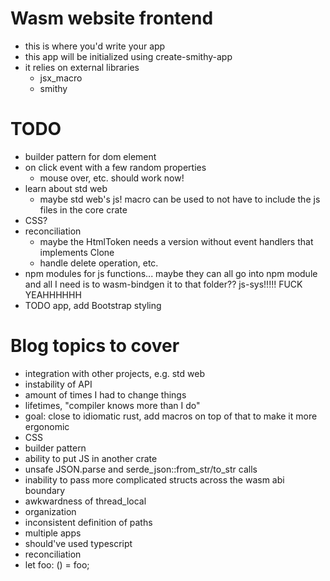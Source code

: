 # Wasm website frontend

* this is where you'd write your app
* this app will be initialized using create-smithy-app
* it relies on external libraries
  * jsx_macro
  * smithy

# TODO

* builder pattern for dom element
* on click event with a few random properties
  * mouse over, etc. should work now!
* learn about std web
  * maybe std web's js! macro can be used to not have to include the js files in the core crate
* CSS?
* reconciliation
  * maybe the HtmlToken needs a version without event handlers that implements Clone
  * handle delete operation, etc.
* npm modules for js functions... maybe they can all go into npm module and all I need is to wasm-bindgen it to that folder?? js-sys!!!!! FUCK YEAHHHHHH
* TODO app, add Bootstrap styling

# Blog topics to cover

* integration with other projects, e.g. std web
* instability of API
* amount of times I had to change things
* lifetimes, "compiler knows more than I do"
* goal: close to idiomatic rust, add macros on top of that to make it more ergonomic
* CSS
* builder pattern
* ability to put JS in another crate
* unsafe JSON.parse and serde_json::from_str/to_str calls
* inability to pass more complicated structs across the wasm abi boundary
* awkwardness of thread_local
* organization
* inconsistent definition of paths
* multiple apps
* should've used typescript
* reconciliation
* let foo: () = foo;